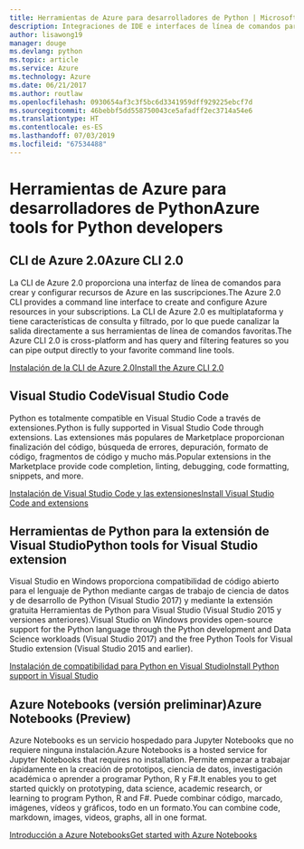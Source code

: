 ```yaml
---
title: Herramientas de Azure para desarrolladores de Python | Microsoft Docs
description: Integraciones de IDE e interfaces de línea de comandos para desarrolladores de Python que trabajan con Azure.
author: lisawong19
manager: douge
ms.devlang: python
ms.topic: article
ms.service: Azure
ms.technology: Azure
ms.date: 06/21/2017
ms.author: routlaw
ms.openlocfilehash: 0930654af3c3f5bc6d3341959dff929225ebcf7d
ms.sourcegitcommit: 46bebbf5dd558750043ce5afadff2ec3714a54e6
ms.translationtype: HT
ms.contentlocale: es-ES
ms.lasthandoff: 07/03/2019
ms.locfileid: "67534488"
---
```

# <a name="azure-tools-for-python-developers"></a><span data-ttu-id="74387-103">Herramientas de Azure para desarrolladores de Python</span><span class="sxs-lookup"><span data-stu-id="74387-103">Azure tools for Python developers</span></span>

## <a name="azure-cli-20"></a><span data-ttu-id="74387-104">CLI de Azure 2.0</span><span class="sxs-lookup"><span data-stu-id="74387-104">Azure CLI 2.0</span></span>

<span data-ttu-id="74387-105">La CLI de Azure 2.0 proporciona una interfaz de línea de comandos para crear y configurar recursos de Azure en las suscripciones.</span><span class="sxs-lookup"><span data-stu-id="74387-105">The Azure 2.0 CLI provides a command line interface to create and configure Azure resources in your subscriptions.</span></span> <span data-ttu-id="74387-106">La CLI de Azure 2.0 es multiplataforma y tiene características de consulta y filtrado, por lo que puede canalizar la salida directamente a sus herramientas de línea de comandos favoritas.</span><span class="sxs-lookup"><span data-stu-id="74387-106">The Azure CLI 2.0 is cross-platform and has query and filtering features so you can pipe output directly to your favorite command line tools.</span></span> 

[<span data-ttu-id="74387-107">Instalación de la CLI de Azure 2.0</span><span class="sxs-lookup"><span data-stu-id="74387-107">Install the Azure CLI 2.0</span></span>](https://docs.microsoft.com/cli/azure/install-azure-cli)

## <a name="visual-studio-code"></a><span data-ttu-id="74387-108">Visual Studio Code</span><span class="sxs-lookup"><span data-stu-id="74387-108">Visual Studio Code</span></span>
<span data-ttu-id="74387-109">Python es totalmente compatible en Visual Studio Code a través de extensiones.</span><span class="sxs-lookup"><span data-stu-id="74387-109">Python is fully supported in Visual Studio Code through extensions.</span></span> <span data-ttu-id="74387-110">Las extensiones más populares de Marketplace proporcionan finalización del código, búsqueda de errores, depuración, formato de código, fragmentos de código y mucho más.</span><span class="sxs-lookup"><span data-stu-id="74387-110">Popular extensions in the Marketplace provide code completion, linting, debugging, code formatting, snippets, and more.</span></span>

[<span data-ttu-id="74387-111">Instalación de Visual Studio Code y las extensiones</span><span class="sxs-lookup"><span data-stu-id="74387-111">Install Visual Studio Code and extensions</span></span>](https://code.visualstudio.com/docs/languages/python)

## <a name="python-tools-for-visual-studio-extension"></a><span data-ttu-id="74387-112">Herramientas de Python para la extensión de Visual Studio</span><span class="sxs-lookup"><span data-stu-id="74387-112">Python tools for Visual Studio extension</span></span>
<span data-ttu-id="74387-113">Visual Studio en Windows proporciona compatibilidad de código abierto para el lenguaje de Python mediante cargas de trabajo de ciencia de datos y de desarrollo de Python (Visual Studio 2017) y mediante la extensión gratuita Herramientas de Python para Visual Studio (Visual Studio 2015 y versiones anteriores).</span><span class="sxs-lookup"><span data-stu-id="74387-113">Visual Studio on Windows provides open-source support for the Python language through the Python development and Data Science workloads (Visual Studio 2017) and the free Python Tools for Visual Studio extension (Visual Studio 2015 and earlier).</span></span> 

[<span data-ttu-id="74387-114">Instalación de compatibilidad para Python en Visual Studio</span><span class="sxs-lookup"><span data-stu-id="74387-114">Install Python support in Visual Studio</span></span>](https://docs.microsoft.com/visualstudio/python/installation)

## <a name="azure-notebooks-preview"></a><span data-ttu-id="74387-115">Azure Notebooks (versión preliminar)</span><span class="sxs-lookup"><span data-stu-id="74387-115">Azure Notebooks (Preview)</span></span>
<span data-ttu-id="74387-116">Azure Notebooks es un servicio hospedado para Jupyter Notebooks que no requiere ninguna instalación.</span><span class="sxs-lookup"><span data-stu-id="74387-116">Azure Notebooks is a hosted service for Jupyter Notebooks that requires no installation.</span></span> <span data-ttu-id="74387-117">Permite empezar a trabajar rápidamente en la creación de prototipos, ciencia de datos, investigación académica o aprender a programar Python, R y F#.</span><span class="sxs-lookup"><span data-stu-id="74387-117">It enables you to get started quickly on prototyping, data science, academic research, or learning to program Python, R and F#.</span></span> <span data-ttu-id="74387-118">Puede combinar código, marcado, imágenes, vídeos y gráficos, todo en un formato.</span><span class="sxs-lookup"><span data-stu-id="74387-118">You can combine code, markdown, images, videos, graphs, all in one format.</span></span>

[<span data-ttu-id="74387-119">Introducción a Azure Notebooks</span><span class="sxs-lookup"><span data-stu-id="74387-119">Get started with Azure Notebooks</span></span>](https://notebooks.azure.com/)
